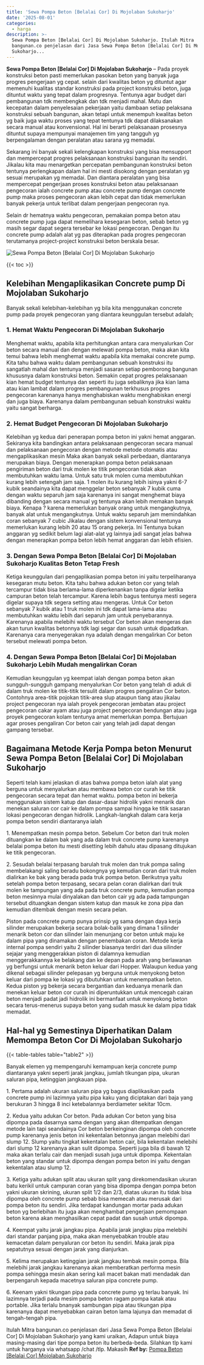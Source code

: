```yaml
---
title: 'Sewa Pompa Beton [Belalai Cor] Di Mojolaban Sukoharjo'
date: '2025-08-01'
categories:
  - harga
description: >-
  Sewa Pompa Beton [Belalai Cor] Di Mojolaban Sukoharjo. Itulah Mitra
  bangunan.co penjelasan dari Jasa Sewa Pompa Beton [Belalai Cor] Di Mojolaban
  Sukoharjo...
---
```


**Sewa Pompa Beton \[Belalai Cor\] Di Mojolaban Sukoharjo** – Pada proyek konstruksi beton pasti memerlukan pasokan beton yang banyak juga progres pengerjaan yg cepat. selain dari kwalitas beton yg dituntut agar memenuhi kualitas standar konstruksi pada project konstruksi beton, juga dituntut waktu yang tepat dalam progresnya. Tentunya agar budget dari pembangunan tdk membengkak dan tdk menjadi mahal. Mutu dan kecepatan dalam penyelesaian pekerjaan yaitu dambaan setiap pelaksana konstruksi sebuah bangunan, akan tetapi untuk menempuh kwalitas beton yg baik juga waktu proses yang tepat tentunya tdk dapat dilaksanakan secara manual atau konvensional. Hal ini berarti pelaksanaan prosesnya dituntut supaya mempunyai manajemen tim yang tangguh yg berpengalaman dengan peralatan atau sarana yg memadai.

Sekarang ini banyak sekali kelengkapan konstruksi yang bisa mensupport dan mempercepat progres pelaksanaan konstruksi bangunan itu sendiri. Jikalau kita mau menargetkan percepatan pembangunan konstruksi beton tentunya perlengkapan dalam hal ini mesti disokong dengan peralatan yg sesuai merupakan yg memadai. Dan diantara peralatan yang bisa mempercepat pengerjaan proses konstruksi beton atau pelaksanaan pengecoran ialah concrete pump atau concrete pump dengan concrete pump maka proses pengecoran akan lebih cepat dan tidak memerlukan banyak pekerja untuk terlibat dalam pengerjaan pengecoran nya.

Selain dr hematnya waktu pengecoran, pemakaian pompa beton atau concrete pump juga dapat memelihara kesegaran beton, sebab beton yg masih segar dapat segera tersebar ke lokasi pengecoran. Dengan itu concrete pump adalah alat yg pas diterapkan pada progres pengecoran terutamanya project-project konstruksi beton berskala besar.

![Sewa Pompa Beton [Belalai Cor] Di Mojolaban Sukoharjo](/images/sewa-concrete-pump-06.png)

{{< toc >}}

## Kelebihan Mengaplikasikan Concrete pump Di Mojolaban Sukoharjo

Banyak sekali kelebihan-kelebihan yg bila kita menggunakan concrete pump pada proyek pengecoran yang diantara keunggulan tersebut adalah;

### 1\. Hemat Waktu Pengecoran Di Mojolaban Sukoharjo

Menghemat waktu, apabila kita perhitungkan antara cara menyalurkan Cor beton secara manual dan dengan melewati pompa beton, maka akan kita temui bahwa lebih menghemat waktu apabila kita memakai concrete pump. Kita tahu bahwa waktu dalam pembangunan sebuah konstruksi itu sangatlah mahal dan tentunya menjadi sasaran setiap pemborong bangunan khususnya dalam konstruksi beton. Semakin cepat progres pelaksanaan kian hemat budget tentunya dan seperti itu juga sebaliknya jika kian lama atau kian lambat dalam progres pembangunan terkhusus progres pengecoran karenanya hanya menghabiskan waktu menghabiskan energi dan juga biaya. Karenanya dalam pembangunan sebuah konstruksi waktu yaitu sangat berharga.

### 2\. Hemat Budget Pengecoran Di Mojolaban Sukoharjo

Kelebihan yg kedua dari penerapan pompa beton ini yakni hemat anggaran. Sekiranya kita bandingkan antara pelaksanaan pengecoran secara manual dan pelaksanaan pengecoran dengan metode metode otomatis atau mengaplikasikan mesin Maka akan banyak sekali perbedaan, diantaranya merupakan biaya. Dengan menerapkan pompa beton pelaksanaan pengiriman beton dari truk molen ke titik pengecoran tidak akan membutuhkan waktu lama. Untuk satu truk molen cuma membutuhkan kurang lebih setengah jam saja. 1 molen itu kurang lebih isinya yakni 6-7 kubik seandainya kita dapat menggelar beton sebanyak 7 kubik cuma dengan waktu separuh jam saja karenanya ini sangat menghemat biaya dibanding dengan secara manual yg tentunya akan lebih memakan banyak biaya. Kenapa ? karena memerlukan banyak orang untuk mengangkutnya, banyak alat untuk mengangkutnya. Untuk waktu separuh jam memindahkan coran sebanyak 7 cubic Jikalau dengan sistem konvensional tentunya memerlukan kurang lebih 20 atau 15 orang pekerja. Ini Tentunya bukan anggaran yg sedikit belum lagi alat-alat yg lainnya jadi sangat jelas bahwa dengan menerapkan pompa beton lebih hemat anggaran dan lebih efisien.

### 3\. Dengan Sewa Pompa Beton \[Belalai Cor\] Di Mojolaban Sukoharjo Kualitas Beton Tetap Fresh

Ketiga keunggulan dari pengaplikasian pompa beton ini yaitu terpeliharanya kesegaran mutu beton. Kita tahu bahwa adukan beton cor yang telah tercampur tidak bisa berlama-lama diperkenankan tanpa digelar ketika campuran beton telah tercampur. Karena lebih bagus tentunya mesti segera digelar supaya tdk segera setting atau mengeras. Untuk Cor beton sebanyak 7 kubik atau 1 truk molen ini tdk dapat lama-lama atau membutuhkan waktu lebih dari separuh jam untuk penyebarannya. Karenanya apabila melebihi waktu tersebut Cor beton akan mengeras dan akan turun kwalitas betonnya tdk lagi segar dan susah untuk dipadatkan. Karenanya cara menyegerakan nya adalah dengan mengalirkan Cor beton tersebut melewati pompa beton.

### 4\. Dengan Sewa Pompa Beton \[Belalai Cor\] Di Mojolaban Sukoharjo Lebih Mudah mengalirkan Coran

Kemudian keunggulan yg keempat ialah dengan pompa beton akan sungguh-sungguh gampang menyalurkan Cor beton yang telah di aduk di dalam truk molen ke titik-titik tersulit dalam progres pengaliran Cor beton. Contohnya area-titik pojokan titik-area slup ataupun tiang atau jikalau project pengecoran nya ialah proyek pengecoran jembatan atau project pengecoran cakar ayam atau juga project pengecoran bendungan atau juga proyek pengecoran kolam tentunya amat memerlukan pompa. Bertujuan agar proses pengaliran Cor beton cair yang telah jadi dapat dengan gampang tersebar.

## Bagaimana Metode Kerja Pompa beton Menurut Sewa Pompa Beton \[Belalai Cor\] Di Mojolaban Sukoharjo

Seperti telah kami jelaskan di atas bahwa pompa beton ialah alat yang berguna untuk menyalurkan atau membawa beton cor curah ke titik pengecoran secara tepat dan hemat waktu. pompa beton ini bekerja menggunakan sistem katup dan dasar-dasar hidrolik yakni menarik dan menekan saluran cor cair ke dalam pompa sampai hingga ke titik sasaran lokasi pengecoran dengan hidrolik. Langkah-langkah dalam cara kerja pompa beton sendiri diantaranya ialah

1\. Menempatkan mesin pompa beton. Sebelum Cor beton dari truk molen dituangkan ke dalam bak yang ada dalam truk concrete pump karenanya belalai pompa beton itu mesti disetting lebih dahulu atau dipasang ditujukan ke titik pengecoran.

2\. Sesudah belalai terpasang barulah truk molen dan truk pompa saling membelakangi saling beradu bokongnya yg kemudian coran dari truk molen dialirkan ke bak yang berada pada truk pompa beton. Berikutnya yaitu setelah pompa beton terpasang, secara pelan coran dialirkan dari truk molen ke tampungan yang ada pada truk concrete pump, kemudian pompa beton mesinnya mulai dinyalakan dan beton cair yg ada pada tampungan tersebut dituangkan dengan sistem katup dan masuk ke zona pipa dan kemudian ditembak dengan mesin secara pelan.

Piston pada concrete pump punya prinsip yg sama dengan daya kerja silinder merupakan bekerja secara bolak-balik yang dimana 1 silinder menarik beton cor dan silinder lain menunjang cor beton untuk maju ke dalam pipa yang dinamakan dengan penembakan coran. Metode kerja internal pompa sendiri yaitu 2 silinder biasanya terdiri dari dua silinder sejajar yang menggerakkan piston di dalamnya kemudian menggerakkannya ke belakang dan ke depan pada arah yang berlawanan yg berfungsi untuk menarik beton keluar dari Hopper. Walaupun kedua yang dikenal sebagai silinder pelepasan yg berguna untuk menyokong beton keluar dari pompa ke lokasi yg dibutuhkan untuk menempatkan beton. Kedua piston yg bekerja secara bergantian dan keduanya menarik dan menekan keluar beton cor curah ini diperuntukkan untuk mencegah cairan beton menjadi padat jadi hidrolik ini bermanfaat untuk menyokong beton secara terus-menerus supaya beton yang sudah masuk ke dalam pipa tidak memadat.

## Hal-hal yg Semestinya Diperhatikan Dalam Memompa Beton Cor Di Mojolaban Sukoharjo

{{< table-tables table="table2" >}}

Banyak elemen yg mempengaruhi kemampuan kerja concrete pump diantaranya yakni seperti jarak jangkau, jumlah tikungan pipa, ukuran saluran pipa, ketinggian jangkauan pipa.

1\. Pertama adalah ukuran saluran pipa yg bagus diaplikasikan pada concrete pump ini lazimnya yaitu pipa kaku yang diciptakan dari baja yang berukuran 3 hingga 8 inci ketebalannya berdiameter sekitar 10cm.

2\. Kedua yaitu adukan Cor beton. Pada adukan Cor beton yang bisa dipompa pada dasarnya sama dengan yang akan ditempatkan dengan metode lain tapi seandainya Cor beton berkeinginan dipompa oleh concrete pump karenanya jenis beton ini kekentalan betonnya jangan melebihi dari slump 12. Slump yaitu tingkat kekentalan beton cair, bila kekentalan melebihi dari slump 12 karenanya akan sulit dipompa. Seperti juga bila di bawah 12 maka akan terlalu cair dan menjadi susah juga untuk dipompa. Kekentalan beton yang standar untuk dipompa dengan pompa beton ini yaitu dengan kekentalan atau slump 12.

3\. Ketiga yaitu adukan split atau ukuran split yang direkomendasikan ukuran batu kerikil untuk campuran coran yang bisa dipompa dengan pompa beton yakni ukuran skrining, ukuran split 1/2 dan 2/3, diatas ukuran itu tidak bisa dipompa oleh concrete pump sebab bisa memecah atau merusak dari pompa beton itu sendiri. Jika terdapat kandungan mortar pada adukan beton yg berlebihan itu juga akan menghambat pengerjaan pemompaan beton karena akan menghasilkan cepat padat dan susah untuk dipompa.

4\. Keempat yaitu jarak jangkau pipa. Apabila jarak jangkau pipa melebihi dari standar panjang pipa, maka akan menyebabkan trouble atau kemacetan dalam penyaluran cor beton itu sendiri. Maka jarak pipa sepatutnya sesuai dengan jarak yang dianjurkan.

5\. Kelima merupakan ketinggian jarak jangkau tembak mesin pompa. Bila melebihi jarak jangkau karenanya akan memberatkan performa mesin pompa sehingga mesin akan sering kali macet bakan mati mendadak dan berpengaruh kepada macetnya saluran pipa concrete pump.

6\. Keenam yakni tikungan pipa pada concrete pump yg terlau banyak. Ini lazimnya terjadi pada mesim pompa beton ragam pompa katak atau portable. Jika terlalu bnanyak sambungan pipa atau tikungan pipa karenanya dapat menyebabkan cairan beton lama lajunya dan memadat di tengah-tengah pipa.

Itulah Mitra bangunan.co penjelasan dari Jasa Sewa Pompa Beton \[Belalai Cor\] Di Mojolaban Sukoharjo yang kami uraikan, Adapun untuk biaya masing-masing dari tipe pompa beton itu berbeda-beda. Silahkan tlp kami untuk harganya via whatsapp /chat /tlp. Makasih
**Ref by:** [Pompa Beton [Belalai Cor] Mojolaban Sukoharjo](https://id.wikipedia.org/wiki/Pompa)
